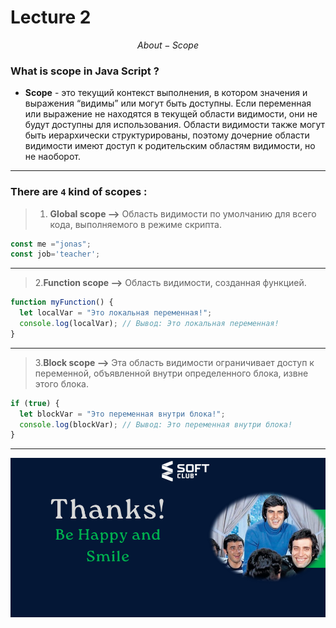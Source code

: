 # Lecture 2
$$ About -Scope
$$
### What  is scope in Java Script ?
* __Scope__ - это текущий контекст выполнения, в котором значения и выражения “видимы” или могут быть доступны. Если переменная или выражение не находятся в текущей области видимости, они не будут доступны для использования. Области видимости также могут быть иерархически структурированы, поэтому дочерние области видимости имеют доступ к родительским областям видимости, но не наоборот.

___
### There are  `4` kind of scopes :
>1. __Global  scope -->__ Область видимости по умолчанию для всего кода, выполняемого в режиме скрипта. 

```javascript
const me ="jonas";
const job='teacher';
```
___
>2.__Function scope -->__ Область видимости, созданная функцией.

```javascript
function myFunction() {
  let localVar = "Это локальная переменная!";
  console.log(localVar); // Вывод: Это локальная переменная!
}
```
___
>3.__Block scope -->__ Эта область видимости ограничивает доступ к переменной, объявленной внутри определенного блока, извне этого блока.


```javascript
if (true) {
  let blockVar = "Это переменная внутри блока!";
  console.log(blockVar); // Вывод: Это переменная внутри блока!
}
```
___

![alt text](<Снимок экрана 2024-08-10 105607.png>)




